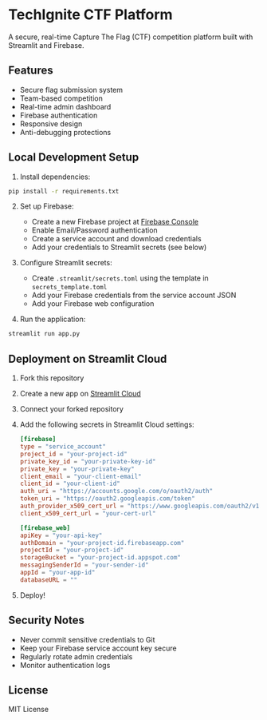 # TechIgnite CTF Platform

A secure, real-time Capture The Flag (CTF) competition platform built with Streamlit and Firebase.

## Features

- Secure flag submission system
- Team-based competition
- Real-time admin dashboard
- Firebase authentication
- Responsive design
- Anti-debugging protections

## Local Development Setup

1. Install dependencies:
```bash
pip install -r requirements.txt
```

2. Set up Firebase:
   - Create a new Firebase project at [Firebase Console](https://console.firebase.google.com/)
   - Enable Email/Password authentication
   - Create a service account and download credentials
   - Add your credentials to Streamlit secrets (see below)

3. Configure Streamlit secrets:
   - Create `.streamlit/secrets.toml` using the template in `secrets_template.toml`
   - Add your Firebase credentials from the service account JSON
   - Add your Firebase web configuration

4. Run the application:
```bash
streamlit run app.py
```

## Deployment on Streamlit Cloud

1. Fork this repository

2. Create a new app on [Streamlit Cloud](https://share.streamlit.io/)

3. Connect your forked repository

4. Add the following secrets in Streamlit Cloud settings:
   ```toml
   [firebase]
   type = "service_account"
   project_id = "your-project-id"
   private_key_id = "your-private-key-id"
   private_key = "your-private-key"
   client_email = "your-client-email"
   client_id = "your-client-id"
   auth_uri = "https://accounts.google.com/o/oauth2/auth"
   token_uri = "https://oauth2.googleapis.com/token"
   auth_provider_x509_cert_url = "https://www.googleapis.com/oauth2/v1/certs"
   client_x509_cert_url = "your-cert-url"

   [firebase_web]
   apiKey = "your-api-key"
   authDomain = "your-project-id.firebaseapp.com"
   projectId = "your-project-id"
   storageBucket = "your-project-id.appspot.com"
   messagingSenderId = "your-sender-id"
   appId = "your-app-id"
   databaseURL = ""
   ```

5. Deploy! 

## Security Notes

- Never commit sensitive credentials to Git
- Keep your Firebase service account key secure
- Regularly rotate admin credentials
- Monitor authentication logs

## License

MIT License
